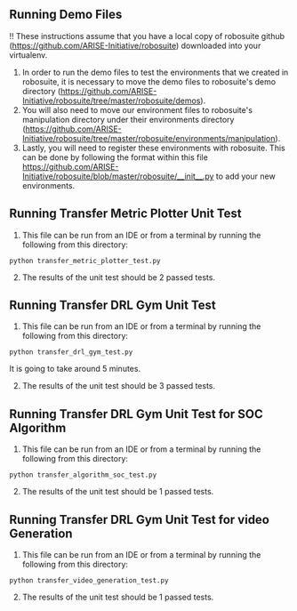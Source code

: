 ## Running Demo Files

!! These instructions assume that you have a local copy of robosuite github (https://github.com/ARISE-Initiative/robosuite) downloaded into your virtualenv.
1. In order to run the demo files to test the environments that we created in robosuite,
it is necessary to move the demo files to robosuite's demo directory (https://github.com/ARISE-Initiative/robosuite/tree/master/robosuite/demos). 
2. You will also need to move our environment files to robosuite's manipulation directory under 
their environments directory (https://github.com/ARISE-Initiative/robosuite/tree/master/robosuite/environments/manipulation).
3. Lastly, you will need to register these environments with robosuite. This can be done by following the format within this file
   https://github.com/ARISE-Initiative/robosuite/blob/master/robosuite/__init__.py to add your new environments.

## Running Transfer Metric Plotter Unit Test

1. This file can be run from an IDE or from a terminal by running the following from this directory:
````
python transfer_metric_plotter_test.py
````

2. The results of the unit test should be 2 passed tests.

## Running Transfer DRL Gym Unit Test

1. This file can be run from an IDE or from a terminal by running the following from this directory:
````
python transfer_drl_gym_test.py
````

It is going to take around 5 minutes.

2. The results of the unit test should be 3 passed tests.

## Running Transfer DRL Gym Unit Test for SOC Algorithm

1. This file can be run from an IDE or from a terminal by running the following from this directory:
````
python transfer_algorithm_soc_test.py
````

2. The results of the unit test should be 1 passed tests.

## Running Transfer DRL Gym Unit Test for video Generation

1. This file can be run from an IDE or from a terminal by running the following from this directory:
````
python transfer_video_generation_test.py
````

2. The results of the unit test should be 1 passed tests.